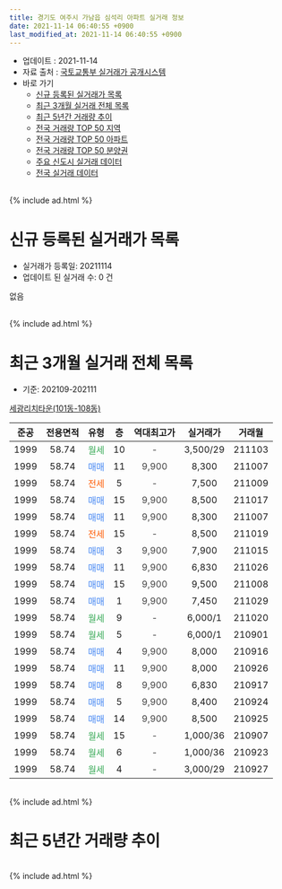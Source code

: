 ```yaml
---
title: 경기도 여주시 가남읍 심석리 아파트 실거래 정보
date: 2021-11-14 06:40:55 +0900
last_modified_at: 2021-11-14 06:40:55 +0900
---
```


* 업데이트 : 2021-11-14
* 자료 출처 : [국토교통부 실거래가 공개시스템](http://rt.molit.go.kr)
* 바로 가기
    * [신규 등록된 실거래가 목록](#신규-등록된-실거래가-목록)
    * [최근 3개월 실거래 전체 목록](#최근-3개월-실거래-전체-목록)
    * [최근 5년간 거래량 추이](#최근-5년간-거래량-추이)
    * [전국 거래량 TOP 50 지역](https://inasie.github.io/apt-trade-info/최근-3개월-전국에서-가장-거래가-많이-발생한-지역)
    * [전국 거래량 TOP 50 아파트](https://inasie.github.io/apt-trade-info/최근-3개월-전국에서-가장-거래가-많이-발생한-아파트)
    * [전국 거래량 TOP 50 분양권](https://inasie.github.io/apt-trade-info/최근-3개월-전국에서-가장-거래가-많이-발생한-분양권)
    * [주요 신도시 실거래 데이터](https://inasie.github.io/apt-trade-info/주요-신도시)
    * [전국 실거래 데이터](https://inasie.github.io/apt-trade-info/전국)
<br>
{% include ad.html %}
<br>

# 신규 등록된 실거래가 목록
* 실거래가 등록일: 20211114
* 업데이트 된 실거래 수: 0 건

없음

<br>
{% include ad.html %}
<br>

# 최근 3개월 실거래 전체 목록
* 기준: 202109-202111


[세광리치타운(101동-108동)](https://search.naver.com/search.naver?query=%EA%B2%BD%EA%B8%B0%EB%8F%84+%EC%97%AC%EC%A3%BC%EC%8B%9C+%EA%B0%80%EB%82%A8%EC%9D%8D+%EC%8B%AC%EC%84%9D%EB%A6%AC+%EC%84%B8%EA%B4%91%EB%A6%AC%EC%B9%98%ED%83%80%EC%9A%B4%28101%EB%8F%99-108%EB%8F%99%29)

|준공|전용면적|유형|층|역대최고가|실거래가|거래월|
|:---:|:---:|:---:|:---:|:---:|:---:|:---:|
|1999|58.74|<span style="color:#34a853">월세</span>|10|<span style="color:#444444">-</span>|3,500/29|211103|
|1999|58.74|<span style="color:#4285f3">매매</span>|11|<span style="color:#444444">9,900</span>|8,300|211007|
|1999|58.74|<span style="color:#ff5a00">전세</span>|5|<span style="color:#444444">-</span>|7,500|211009|
|1999|58.74|<span style="color:#4285f3">매매</span>|15|<span style="color:#444444">9,900</span>|8,500|211017|
|1999|58.74|<span style="color:#4285f3">매매</span>|11|<span style="color:#444444">9,900</span>|8,300|211007|
|1999|58.74|<span style="color:#ff5a00">전세</span>|15|<span style="color:#444444">-</span>|8,500|211019|
|1999|58.74|<span style="color:#4285f3">매매</span>|3|<span style="color:#444444">9,900</span>|7,900|211015|
|1999|58.74|<span style="color:#4285f3">매매</span>|11|<span style="color:#444444">9,900</span>|6,830|211026|
|1999|58.74|<span style="color:#4285f3">매매</span>|15|<span style="color:#444444">9,900</span>|9,500|211008|
|1999|58.74|<span style="color:#4285f3">매매</span>|1|<span style="color:#444444">9,900</span>|7,450|211029|
|1999|58.74|<span style="color:#34a853">월세</span>|9|<span style="color:#444444">-</span>|6,000/1|211020|
|1999|58.74|<span style="color:#34a853">월세</span>|5|<span style="color:#444444">-</span>|6,000/1|210901|
|1999|58.74|<span style="color:#4285f3">매매</span>|4|<span style="color:#444444">9,900</span>|8,000|210916|
|1999|58.74|<span style="color:#4285f3">매매</span>|11|<span style="color:#444444">9,900</span>|8,000|210926|
|1999|58.74|<span style="color:#4285f3">매매</span>|8|<span style="color:#444444">9,900</span>|6,830|210917|
|1999|58.74|<span style="color:#4285f3">매매</span>|5|<span style="color:#444444">9,900</span>|8,400|210924|
|1999|58.74|<span style="color:#4285f3">매매</span>|14|<span style="color:#444444">9,900</span>|8,500|210925|
|1999|58.74|<span style="color:#34a853">월세</span>|15|<span style="color:#444444">-</span>|1,000/36|210907|
|1999|58.74|<span style="color:#34a853">월세</span>|6|<span style="color:#444444">-</span>|1,000/36|210923|
|1999|58.74|<span style="color:#34a853">월세</span>|4|<span style="color:#444444">-</span>|3,000/29|210927|


<br>
{% include ad.html %}
<br>

# 최근 5년간 거래량 추이


<div style="width:100%;">
    <canvas id="deal_progress" height="200"></canvas>
</div>

<script>
new Chart(document.getElementById("deal_progress"), {
    type: 'line',
    data: {
        labels: ['201611','201612','201701','201702','201703','201704','201705','201706','201707','201708','201709','201710','201711','201712','201801','201802','201803','201804','201805','201806','201807','201808','201809','201810','201811','201812','201901','201902','201903','201904','201905','201906','201907','201908','201909','201910','201911','201912','202001','202002','202003','202004','202005','202006','202007','202008','202009','202010','202011','202012','202101','202102','202103','202104','202105','202106','202107','202108','202109','202110','202111'],
        datasets: [{
            label: '매매',
            pointRadius: 1,
            data: [1, 0, 1, 5, 1, 3, 3, 2, 6, 3, 6, 6, 1, 5, 2, 1, 5, 3, 0, 1, 1, 2, 3, 4, 5, 0, 1, 2, 1, 1, 0, 0, 1, 3, 3, 1, 1, 2, 3, 1, 1, 1, 1, 2, 1, 5, 1, 2, 7, 2, 3, 2, 5, 6, 4, 1, 4, 3, 5, 7, 0],
            borderColor: "rgba(255, 201, 14, 1)",
            backgroundColor: "rgba(255, 201, 14, 0.5)",
            fill: false,
            lineTension: 0
        },{
            label: '전월세',
            pointRadius: 1,
            data: [5, 3, 4, 3, 2, 7, 2, 3, 2, 1, 2, 8, 2, 1, 0, 2, 5, 7, 1, 4, 4, 3, 1, 4, 6, 5, 1, 2, 2, 5, 1, 3, 2, 3, 3, 7, 2, 0, 3, 7, 8, 8, 3, 4, 5, 5, 4, 10, 7, 1, 1, 2, 1, 8, 4, 8, 3, 5, 4, 3, 1],
            borderColor: "rgba(0, 141, 185, 1)",
            backgroundColor: "rgba(0, 141, 185, 0.5)",
            fill: false,
            lineTension: 0
        }
        ]
    },
    options: {
        responsive: true,
        title: {
            display: false
        },
        tooltips: {
            mode: 'index',
            intersect: false
        },
        hover: {
            mode: 'nearest',
            intersect: true
        },
        scales: {
            xAxes: [{
                display: true,
                scaleLabel: {
                    display: true,
                    labelString: '년/월'
                }
            }],
            yAxes: [{
                display: true,
                ticks: {
                    suggestedMin: 0,
                },
                scaleLabel: {
                    display: true,
                    labelString: '실거래 수'
                }
            }]
        }
    }
});

</script>


<br>
{% include ad.html %}
<br>

